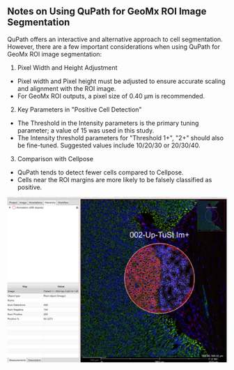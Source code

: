 ## Notes on Using QuPath for GeoMx ROI Image Segmentation

QuPath offers an interactive and alternative approach to cell segmentation. However, there are a few important considerations when using QuPath for GeoMx ROI image segmentation:

1. Pixel Width and Height Adjustment

- Pixel width and Pixel height must be adjusted to ensure accurate scaling and alignment with the ROI image.
- For GeoMx ROI outputs, a pixel size of 0.40 µm is recommended.

2. Key Parameters in "Positive Cell Detection"

- The Threshold in the Intensity parameters is the primary tuning parameter; a value of 15 was used in this study.
- The Intensity threshold parameters for "Threshold 1+", "2+" should also be fine-tuned. Suggested values include 10/20/30 or 20/30/40.

3. Comparison with Cellpose

- QuPath tends to detect fewer cells compared to Cellpose.
- Cells near the ROI margins are more likely to be falsely classified as positive.



<p align="center">
  <img width="700"  src="https://github.com/wanglab1/ROICellTrack/blob/main/misc/Qupath_example1.jpg">
</p>
